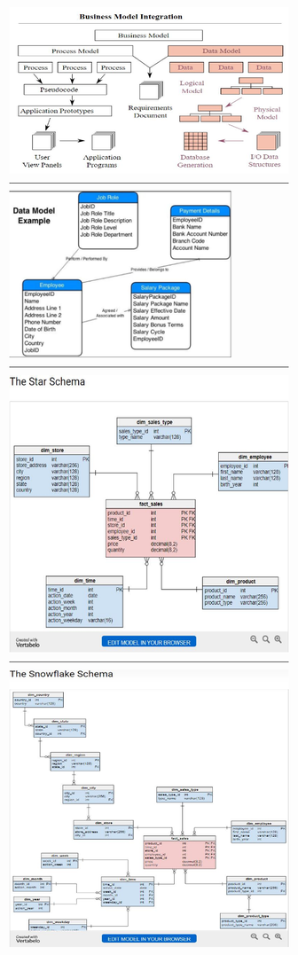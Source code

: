 <p align="left">
  <img width="600" height="300" src="https://github.com/ankur715/SQL/blob/master/data_management_%26_big_data/concepts/business%20model.JPG"
</p>

---
  
<p align="left">
  <img width=400" height="300" src="https://github.com/ankur715/SQL/blob/master/data_management_%26_big_data/concepts/data%20model.JPG"
</p>

---
  
                                                                                                                                       
<p align="left">
  <img width=600" height="500" src="https://github.com/ankur715/SQL/blob/master/data_management_%26_big_data/concepts/star%20schema.JPG"
</p>

---
  

<p align="left">
  <img width=800" height="500" src="https://github.com/ankur715/SQL/blob/master/data_management_%26_big_data/concepts/snowflake%20schema.JPG"
</p>
